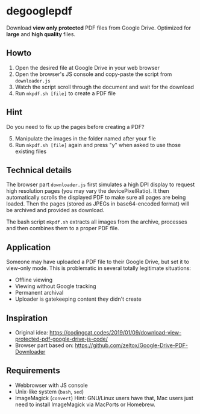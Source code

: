 # degooglepdf
Download **view only protected** PDF files from Google Drive. Optimized for **large** and **high quality** files.

## Howto
1. Open the desired file at Google Drive in your web browser
2. Open the browser's JS console and copy-paste the script from `downloader.js`
3. Watch the script scroll through the document and wait for the download
4. Run `mkpdf.sh [file]` to create a PDF file

## Hint
Do you need to fix up the pages before creating a PDF?

5. Manipulate the images in the folder named after your file
6. Run `mkpdf.sh [file]` again and press "y" when asked to use those existing files

## Technical details
The browser part `downloader.js` first simulates a high DPI display to request high resolution pages (you may vary the devicePixelRatio).
It then automatically scrolls the displayed PDF to make sure all pages are being loaded.
Then the pages (stored as JPEGs in base64-encoded format) will be archived and provided as download.

The bash script `mkpdf.sh` extracts all images from the archive, processes and then combines them to a proper PDF file.

## Application
Someone may have uploaded a PDF file to their Google Drive, but set it to view-only mode. This is problematic in several totally legitimate situations:
* Offline viewing
* Viewing without Google tracking
* Permanent archival
* Uploader is gatekeeping content they didn't create

## Inspiration
* Original idea: https://codingcat.codes/2019/01/09/download-view-protected-pdf-google-drive-js-code/
* Browser part based on: https://github.com/zeltox/Google-Drive-PDF-Downloader

## Requirements
* Webbrowser with JS console
* Unix-like system (`bash`, `sed`)
* ImageMagick (`convert`)
Hint: GNU/Linux users have that, Mac users just need to install ImageMagick via MacPorts or Homebrew.